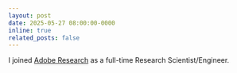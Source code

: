 ```yaml
---
layout: post
date: 2025-05-27 08:00:00-0000
inline: true
related_posts: false
---
```


I joined [Adobe Research](https://research.adobe.com/) as a full-time Research Scientist/Engineer.